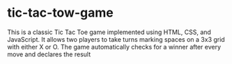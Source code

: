 # tic-tac-tow-game
This is a classic Tic Tac Toe game implemented using HTML, CSS, and JavaScript. It allows two players to take turns marking spaces on a 3x3 grid with either X or O. The game automatically checks for a winner after every move and declares the result
